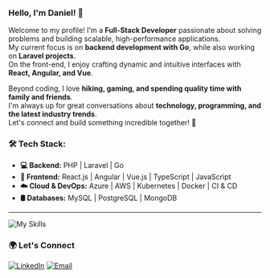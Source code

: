 ### Hello, I'm Daniel! 👋  

Welcome to my profile! I'm a **Full-Stack Developer** passionate about solving problems and building scalable, high-performance applications.  
My current focus is on **backend development with Go**, while also working on **Laravel projects**.  
On the front-end, I enjoy crafting dynamic and intuitive interfaces with **React, Angular, and Vue**.  

Beyond coding, I love **hiking, gaming, and spending quality time with family and friends**.  
I'm always up for great conversations about **technology, programming, and the latest industry trends**.  
Let's connect and build something incredible together! 🚀  


### 🛠 Tech Stack:

- **💻 Backend:** PHP | Laravel | Go
- **🎨 Frontend:** React.js | Angular | Vue.js | TypeScript | JavaScript  
- **☁️ Cloud & DevOps:** Azure | AWS | Kubernetes | Docker | CI & CD  
- **🛢 Databases:** MySQL | PostgreSQL | MongoDB  
---
![My Skills](https://skillicons.dev/icons?i=php,laravel,go,aws,k8s,docker,react,angular,typescript,mongo,mysql,postgres)

### 🌍 Let's Connect 

[![LinkedIn](https://skillicons.dev/icons?i=linkedin)](https://www.linkedin.com/in/medanielsantos)  [![Email](https://skillicons.dev/icons?i=gmail)](mailto:me@danielsantos.me)
